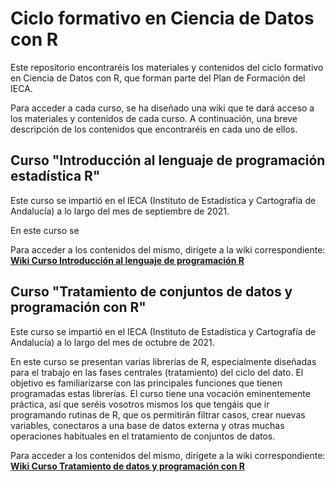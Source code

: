 # Ciclo formativo en Ciencia de Datos con R

Este repositorio encontraréis los materiales y contenidos del ciclo formativo en Ciencia de Datos con R, que forman parte del Plan de Formación del IECA.

Para acceder a cada curso, se ha diseñado una wiki que te dará acceso a los materiales y contenidos de cada curso. A continuación, una breve descripción de los contenidos que encontraréis en cada uno de ellos.


## Curso "Introducción al lenguaje de programación estadística R"

Este curso se impartió en el IECA (Instituto de Estadística y Cartografía de Andalucía) a lo largo del mes de septiembre de 2021. 

En este curso se 

Para acceder a los contenidos del mismo, dirígete a la wiki correspondiente: [**Wiki Curso Introducción al lenguaje de programación R**](https://github.com/joaplaro/Cursos-IECA/wiki/Tratamiento-de-datos-y-programaci%C3%B3n-con-R)

## Curso "Tratamiento de conjuntos de datos y programación con R"

Este curso se impartió en el IECA (Instituto de Estadística y Cartografía de Andalucía) a lo largo del mes de octubre de 2021. 

En este curso se presentan varias librerías de R, especialmente diseñadas para el trabajo en las fases centrales (tratamiento) del ciclo del dato. El objetivo es familiarizarse con las principales funciones que tienen programadas estas librerías. El curso tiene una vocación eminentemente práctica, así que seréis vosotros mismos los que tengáis que ir programando rutinas de R, que os permitirán filtrar casos, crear nuevas variables, conectaros a una base de datos externa y otras muchas operaciones habituales en el tratamiento de conjuntos de datos.

Para acceder a los contenidos del mismo, dirígete a la wiki correspondiente: [**Wiki Curso Tratamiento de datos y programación con R**](https://github.com/joaplaro/Cursos-IECA/wiki/Tratamiento-de-datos-y-programaci%C3%B3n-con-R)

